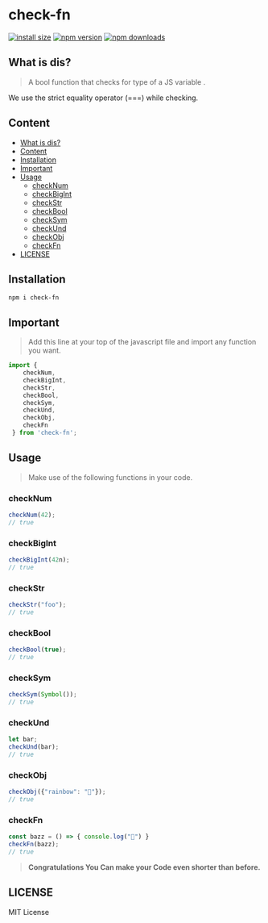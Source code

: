 # check-fn

[![install size](https://packagephobia.com/badge?p=check-fn)](https://packagephobia.com/result?p=check-fn)
[![npm version](https://img.shields.io/npm/v/check-fn.svg?style=flat-square)](https://www.npmjs.org/package/check-fn)
[![npm downloads](https://img.shields.io/npm/dw/check-fn.svg?style=flat-square)](http://npm-stat.com/charts.html?package=check-fn)

## What is dis?

> A bool function that checks for type of a JS variable .

We use the strict equality operator (===) while checking.

## Content
  - [What is dis?](#what-is-dis)
  - [Content](#content)
  - [Installation](#installation)
  - [Important](#important)
  - [Usage](#usage)
    - [checkNum](#checknum)
    - [checkBigInt](#checkbigint)
    - [checkStr](#checkstr)
    - [checkBool](#checkbool)
    - [checkSym](#checksym)
    - [checkUnd](#checkund)
    - [checkObj](#checkobj)
    - [checkFn](#checkfn)
  - [LICENSE](#license)


## Installation

```
npm i check-fn
```

## Important 
> Add this line at your top of the javascript file and import any function you want.

```javascript 
import { 
    checkNum, 
    checkBigInt,
    checkStr,
    checkBool,
    checkSym,
    checkUnd,
    checkObj,
    checkFn
 } from 'check-fn';
```

## Usage

> Make use of the following functions in your code. 

###  checkNum

```javascript 
checkNum(42); 
// true
```

###  checkBigInt

```javascript 
checkBigInt(42n); 
// true
```

###  checkStr

```javascript 
checkStr("foo"); 
// true
```

###  checkBool

```javascript 
checkBool(true); 
// true
```

###  checkSym

```javascript 
checkSym(Symbol()); 
// true
```

###  checkUnd

```javascript 
let bar; 
checkUnd(bar); 
// true
```

###  checkObj

```javascript 
checkObj({"rainbow": "🌈"}); 
// true
```

###  checkFn

```javascript 
const bazz = () => { console.log("🦄") }
checkFn(bazz); 
// true
```

> **Congratulations You Can make your Code even shorter than before.**

## LICENSE

 MIT License